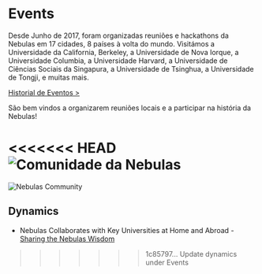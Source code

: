 # Events

Desde Junho de 2017, foram organizadas reuniões e hackathons da Nebulas em 17 cidades, 8 países à volta do mundo. Visitámos a Universidade da California, Berkeley, a Universidade de Nova Iorque, a Universidade Columbia, a Universidade Harvard, a Universidade de Ciências Sociais da Singapura, a Universidade de Tsinghua, a Universidade de Tongji, e muitas mais.

[Historial de Eventos >](https://medium.com/nebulasio/nebulas-events-7a8674690d77)

São bem vindos a organizarem reuniões locais e a participar na história da Nebulas!

<<<<<<< HEAD
![Comunidade da Nebulas](https://nebulas.io/assets/images/community/events.jpg)
=======
![Nebulas Community](https://nebulas.io/assets/images/community/events.jpg)

## Dynamics
- Nebulas Collaborates with Key Universities at Home and Abroad - [Sharing the Nebulas Wisdom](https://medium.com/nebulasio/sharing-the-nebulas-wisdom-d8658c38502d)
>>>>>>> 1c85797... Update dynamics under Events
